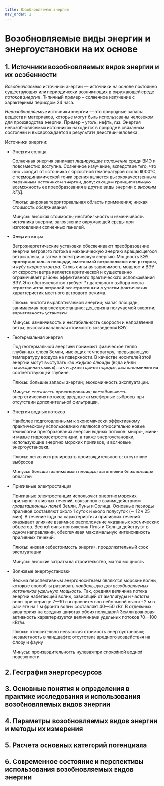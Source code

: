 ```yaml
---
title: Возобновляемая энергия
nav_order: 2
---
```


# Возобновляемые виды энергии и энергоустановки на их основе


## 1. Источники возобновляемых видов энергии и их особенности

*Возобновляемые* источники энергии — источники на основе постоянно
существующих или периодически возникающих в окружающей среде *потоков
энергии*.  Типичный пример – солнечное излучение с характерным
периодом 24 часа.

*Невозобновляемые* источники энергии — это природные запасы веществ и
материалов, которые могут быть использованы человеком для производства
энергии.  Пример – уголь, нефть, газ.  Энергия невозобновляемых
источников находится в природе в связанном состоянии и высвобождается
в результате действий человека.

Источники энергии:

- Энергия солнца

  Солнечная энергия занимает *лидирующее положение* среди ВИЭ и
  повсеместно доступна.  Солнечное излучение, вследствие того, что оно
  исходит от источника с яркостной температурой около 6000°С, с
  термодинамической точки зрения является высококачественным первичным
  источником энергии, допускающим принципиальную возможность ее
  преобразования в другие виды энергии с *высоким КПД*.

  Плюсы: широкая территориальная область применения; низкая стоимость
  обслуживания

  Минусы: высокая стоимость; нестабильность и изменчивость источника
  энергии; загрязнение окружающей среды при изготовлении солнечных
  панелей.

- Энергия ветра

  Ветроэнергетические установки обеспечивают преобразование энергии
  ветрового потока в механическую энергию вращающегося ветроколеса, а
  затем в электрическую энергию.  Мощность ВЭУ пропорциональна
  площади, ометаемой ветроколесом или ротором, и *кубу скорости
  ветра*.  Столь сильная зависимость мощности ВЭУ от скорости ветра
  является критической и существенно ограничивает районы эффективного
  практического использования ВЭУ.  Это обстоятельство требует
  *тщательного выбора места строительства ветровой электростанции с
  учетом фактических характеристик местного ветрового режима.

  Плюсы: чистота вырабатываемой энергии; малая площадь, занимаемая под
  электростанцию; дешевизна получаемой энергии; вариативность
  установки.

  Минусы: изменчивость и нестабильность скорости и направления ветра;
  высокая начальная стоимость возведения ВЭУ.

- Геотермальная энергия

  Под геотермальной энергией понимают физическое тепло глубинных слоев
  Земли, имеющих температуру, превышающую температуру воздуха на
  поверхности.  В качестве носителей этой энергии могут выступать как
  *жидкие флюиды* (вода и/или пароводяная смесь), так и *сухие горные
  породы*, расположенные на соответствующей глубине.

  Плюсы: большие запасы энергии; экономичность эксплуатации.

  Минусы: сложность проектирования; нестабильность энергетических
  потоков; вредные атмосферные выбросы при отсутствии дополнительной
  фильтрации.

- Энергия водных потоков

  Наиболее подготовленными к экономически эффективному практическому
  использованию являются относительно новые технологии преобразования
  энергии водных потоков: микро-, мини- и малые гидроэлектростанции, а
  также энергоустановки, использующие энергию морских приливов, и
  волновые энергоустановки.

  Плюсы: легко контролировать производительность; отсутствие выбросов

  Минусы: большая занимаемая площадь; затопление близлежащих областей

- Приливные электростанции

  Приливные электростанции используют энергию морских
  приливно-отливных течений, связанных с взаимодействием
  *гравитационных полей* Земли, Луны и Солнца.  Основные периоды
  приливов составляют около 1 суток и около полусуток (∼ 12 ч 25 мин).
  В течение года на характеристики приливных течений оказывает влияние
  взаимное расположение указанных космических объектов.  Весной силы
  притяжения Луны и Солнца действуют в одном направлении, обеспечивая
  максимальную интенсивность приливных течений.

   Плюсы: низкая себестоимость энергии, продолжительный срок
   эксплуатации

   Минусы: высокие затраты на строительство, малая мощность

- Волновые энергоустановки

  Весьма перспективным энергоносителем являются морские волны, которые
  способны развивать *наибольшую для возобновляемых источников
  удельную мощность*.  Так, средняя величина потока энергии набегающей
  волны, зависящей от амплитуды и частоты волн, при периоде 7—10 с и
  сравнительно небольшой высоте 2 м в расчете на 1 м фронта волны
  составляет 40—50 кВт.  В отдельных акваториях на средних широтах
  обоих полушарий Земли волновая активность характеризуется величинами
  удельных потоков 70—100 кВт/м.

  Плюсы: относительно невысокая стоимость энергоустановок;
  незаметность в ландшафте; отсутствие вредного воздействия на флору и
  фауну

  Минусы: производительность нулевая при спокойной водной поверхности


## 2. География энергоресурсов


## 3. Основные понятия и определения в практике исследования и использования возобновляемых видов энергии


## 4. Параметры возобновляемых видов энергии и методы их измерения


## 5. Расчета основных категорий потенциала


## 6. Современное состояние и перспективы использования возобновляемых видов энергии

